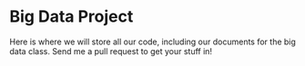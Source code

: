 # Big Data Project
Here is where we will store all our code, including our documents for the
big data class. Send me a pull request to get your stuff in!

